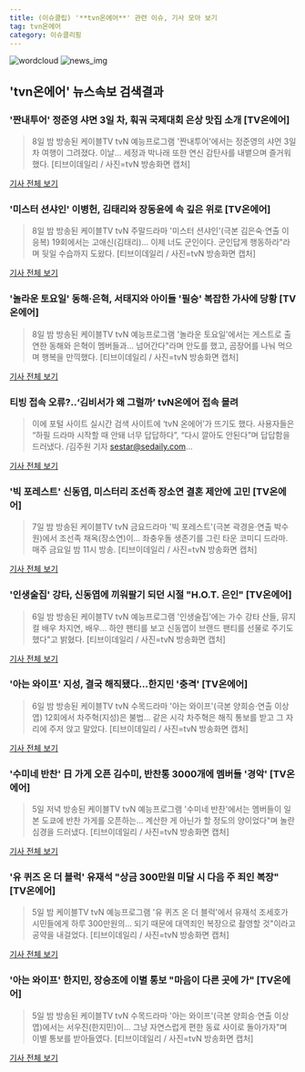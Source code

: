 ```yaml
---
title: (이슈클립) '**tvn온에어**' 관련 이슈, 기사 모아 보기
tag: tvn온에어
category: 이슈클리핑
---
```

![wordcloud](https://s3.ap-northeast-2.amazonaws.com/lyrics101-wordcloud/2018-09-09-1536494416.png)
![news_img](https://user-images.githubusercontent.com/42597476/44507050-1206f400-a6e4-11e8-8d98-7ffbfebb353f.png)
## **'**tvn온에어**'** 뉴스속보 검색결과
### '짠내투어' 정준영 샤면 3일 차, 훠궈 국제대회 은상 맛집 소개 [TV온에어]

>8일 밤 방송된 케이블TV tvN 예능프로그램 '짠내투어'에서는 정준영의 샤먼 3일 차 여행이 그려졌다. 이날... 세정과 박나래 또한 연신 감탄사를 내뱉으며 즐거워했다. [티브이데일리 / 사진=tvN 방송화면 캡처]

<a href="http://tvdaily.asiae.co.kr/read.php3?aid=15364151741393293019" target="_blank">기사 전체 보기</a>

### '미스터 션샤인' 이병헌, 김태리와 장동윤에 속 깊은 위로 [TV온에어]

>8일 밤 방송된 케이블TV tvN 주말드라마 '미스터 션샤인'(극본 김은숙·연출 이응복) 19회에서는 고애신(김태리)... 이제 너도 군인이다. 군인답게 행동하라"라며 뒷일 수습까지 도왔다. [티브이데일리 / 사진=tvN 방송화면 캡처]

<a href="http://tvdaily.asiae.co.kr/read.php3?aid=15364121391393289002" target="_blank">기사 전체 보기</a>

### '놀라운 토요일' 동해·은혁, 서태지와 아이들 '필승' 복잡한 가사에 당황 [TV온에어]

>8일 밤 방송된 케이블TV tvN 예능프로그램 '놀라운 토요일'에서는 게스트로 출연한 동해와 은혁이 멤버들과... 넘어간다"라며 안도를 했고, 곰장어를 나눠 먹으며 행복을 만끽했다. [티브이데일리 / 사진=tvN 방송화면 캡처]

<a href="http://tvdaily.asiae.co.kr/read.php3?aid=15364055521393259019" target="_blank">기사 전체 보기</a>

### 티빙 접속 오류?..‘김비서가 왜 그럴까’ tvN온에어 접속 몰려

>이에 포털 사이트 실시간 검색 사이트에 ‘tvN 온에어’가 뜨기도 했다. 사용자들은 “하필 드라마 시작할 때 안돼 너무 답답하다”, “다시 깔아도 안된다”며 답답함을 드러냈다. /김주원 기자 sestar@sedaily.com...

<a href="http://www.sedaily.com/NewsView/1S21LWVU8J" target="_blank">기사 전체 보기</a>

### '빅 포레스트' 신동엽, 미스터리 조선족 장소연 결혼 제안에 고민 [TV온에어]

>7일 밤 방송된 케이블TV tvN 금요드라마 '빅 포레스트'(극본 곽경윤·연출 박수원)에서 조선족 채옥(장소연)이... 좌충우돌 생존기를 그린 타운 코미디 드라마. 매주 금요일 밤 11시 방송. [티브이데일리 / 사진=tvN 방송화면 캡처]

<a href="http://tvdaily.asiae.co.kr/read.php3?aid=15363300651393163002" target="_blank">기사 전체 보기</a>

### '인생술집' 강타, 신동엽에 끼워팔기 되던 시절 "H.O.T. 은인" [TV온에어]

>6일 밤 방송된 케이블TV tvN 예능프로그램 '인생술집'에는 가수 강타 산들, 뮤지컬 배우 차지연, 배우... 하얀 팬티를 보고 신동엽이 브랜드 팬티를 선물로 주기도 했다"고 밝혔다. [티브이데일리 / 사진=tvN 방송화면 캡처]

<a href="http://tvdaily.asiae.co.kr/read.php3?aid=15362438271392780019" target="_blank">기사 전체 보기</a>

### '아는 와이프' 지성, 결국 해직됐다…한지민 '충격' [TV온에어]

>6일 밤 방송된 케이블TV tvN 수목드라마 '아는 와이프'(극본 양희승·연출 이상엽) 12회에서 차주혁(지성)은 불법... 같은 시각 차주혁은 해직 통보를 받고 그 자리에 주저 앉고 말았다. [티브이데일리 / 사진=tvN 방송화면 캡처]

<a href="http://tvdaily.asiae.co.kr/read.php3?aid=15362408591392771002" target="_blank">기사 전체 보기</a>

### '수미네 반찬' 日 가게 오픈 김수미, 반찬통 3000개에 멤버들 '경악' [TV온에어]

>5일 저녁 방송된 케이블TV tvN 예능프로그램 '수미네 반찬'에서는 멤버들이 일본 도쿄에 반찬 가게를 오픈하는... 계산한 게 아닌가 할 정도의 양이었다"며 놀란 심경을 드러냈다. [티브이데일리 / 사진=tvN 방송화면 캡처]

<a href="http://tvdaily.asiae.co.kr/read.php3?aid=15361470001392331019" target="_blank">기사 전체 보기</a>

### '유 퀴즈 온 더 블럭' 유재석 "상금 300만원 미달 시 다음 주 죄인 복장" [TV온에어]

>5일 밤 케이블TV tvN 예능프로그램 '유 퀴즈 온 더 블럭'에서 유재석 조세호가 시민들에게 하루 300만원의... 되기 때문에 대역죄인 복장으로 촬영할 것"이라고 공약을 내걸었다. [티브이데일리 / 사진=tvN 방송화면 캡처]

<a href="http://tvdaily.asiae.co.kr/read.php3?aid=15361570091392399019" target="_blank">기사 전체 보기</a>

### '아는 와이프' 한지민, 장승조에 이별 통보 "마음이 다른 곳에 가" [TV온에어]

>5일 밤 방송된 케이블TV tvN 수목드라마 '아는 와이프'(극본 양희승·연출 이상엽)에서는 서우진(한지민)이... 그냥 자연스럽게 편한 동료 사이로 돌아가자"며 이별 통보를 받아들였다. [티브이데일리 / 사진=tvN 방송화면 캡처]

<a href="http://tvdaily.asiae.co.kr/read.php3?aid=15361522331392379002" target="_blank">기사 전체 보기</a>


